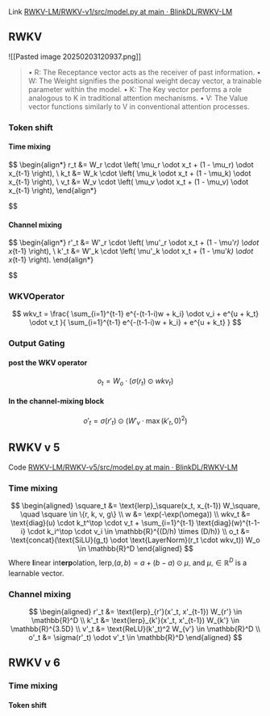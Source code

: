 Link [RWKV-LM/RWKV-v1/src/model.py at main · BlinkDL/RWKV-LM](https://github.com/BlinkDL/RWKV-LM/blob/main/RWKV-v1/src/model.py)
## RWKV
![[Pasted image 20250203120937.png]]
>• R: The Receptance vector acts as the receiver of past information. 
>• W: The Weight signifies the positional weight decay vector, a trainable parameter within the model. 
>• K: The Key vector performs a role analogous to K in traditional attention mechanisms. 
>• V: The Value vector functions similarly to V in conventional attention processes.
### Token shift
#### Time mixing
$$
\begin{align*}
r_t &= W_r \cdot \left( \mu_r \odot x_t + (1 - \mu_r) \odot x_{t-1} \right), \\
k_t &= W_k \cdot \left( \mu_k \odot x_t + (1 - \mu_k) \odot x_{t-1} \right), \\
v_t &= W_v \cdot \left( \mu_v \odot x_t + (1 - \mu_v) \odot x_{t-1} \right),
\end{align*}

$$
#### Channel mixing
$$
\begin{align*}
r'_t &= W'_r \cdot \left( \mu'_r \odot x_t + (1 - \mu'_r) \odot x_{t-1} \right), \\
k'_t &= W'_k \cdot \left( \mu'_k \odot x_t + (1 - \mu'_k) \odot x_{t-1} \right).
\end{align*}

$$
### WKVOperator
$$
wkv_t = \frac{
\sum_{i=1}^{t-1} e^{-(t-1-i)w + k_i} \odot v_i + e^{u + k_t} \odot v_t
}{
\sum_{i=1}^{t-1} e^{-(t-1-i)w + k_i} + e^{u + k_t}
}
$$
### Output Gating
#### post the WKV operator
$$
o_t = W_o \cdot (\sigma(r_t) \odot wkv_t)
$$
#### In the channel-mixing block
$$
o'_t = \sigma(r'_t) \odot (W'_v \cdot \max(k'_t, 0)^2)
$$

## RWKV v 5
Code [RWKV-LM/RWKV-v5/src/model.py at main · BlinkDL/RWKV-LM](https://github.com/BlinkDL/RWKV-LM/blob/main/RWKV-v5/src/model.py)
### Time mixing
$$
\begin{aligned}
\square_t &= \text{lerp}_\square(x_t, x_{t-1}) W_\square, \quad \square \in \{r, k, v, g\} \\
w &= \exp(-\exp(\omega)) \\
wkv_t &= \text{diag}(u) \cdot k_t^\top \cdot v_t + \sum_{i=1}^{t-1} \text{diag}(w)^{t-1-i} \cdot k_i^\top \cdot v_i \in \mathbb{R}^{(D/h) \times (D/h)} \\
o_t &= \text{concat}(\text{SiLU}(g_t) \odot \text{LayerNorm}(r_t \cdot wkv_t)) W_o \in \mathbb{R}^D
\end{aligned}
$$
Where **l**inear int**erp**olation, $\text{lerp}_\square(a, b) = a + (b - a) \odot \mu_\square$ and $\mu_{\square} \in \mathbb{R}^D$ is a learnable vector.
### Channel mixing
$$
\begin{aligned}
r'_t &= \text{lerp}_{r'}(x'_t, x'_{t-1}) W_{r'} \in \mathbb{R}^D \\
k'_t &= \text{lerp}_{k'}(x'_t, x'_{t-1}) W_{k'} \in \mathbb{R}^{3.5D} \\
v'_t &= \text{ReLU}(k'_t)^2 W_{v'} \in \mathbb{R}^D \\
o'_t &= \sigma(r'_t) \odot v'_t \in \mathbb{R}^D
\end{aligned}
$$
## RWKV v 6
### Time mixing
#### Token shift

